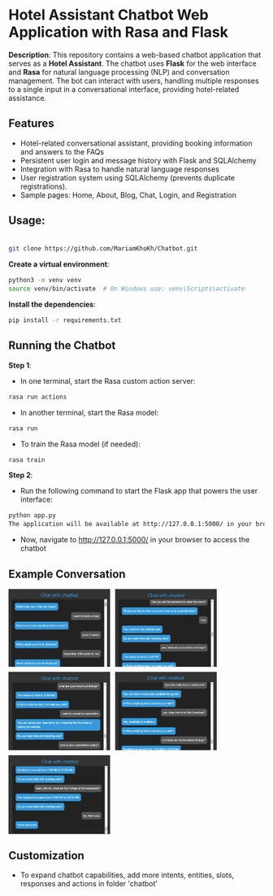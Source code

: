 # Hotel Assistant Chatbot Web Application with Rasa and Flask


**Description**: 
This repository contains a web-based chatbot application that serves as a **Hotel Assistant**. The chatbot uses 
**Flask** for the web interface and **Rasa** for natural language processing (NLP) and conversation management. 
The bot can interact with users, handling multiple responses to a single input in a conversational interface, 
providing hotel-related assistance.

## Features

- Hotel-related conversational assistant, providing booking information and answers to the FAQs
- Persistent user login and message history with Flask and SQLAlchemy
- Integration with Rasa to handle natural language responses
- User registration system using SQLAlchemy (prevents duplicate registrations).
- Sample pages: Home, About, Blog, Chat, Login, and Registration

## Usage:

```bash

git clone https://github.com/MariamKhoKh/Chatbot.git
```

**Create a virtual environment**:

```bash
python3 -m venv venv
source venv/bin/activate  # On Windows use: venv\Scripts\activate
```

**Install the dependencies**:

```bash
pip install -r requirements.txt
```

## Running the Chatbot
**Step 1**:

- In one terminal, start the Rasa custom action server:
```bash
rasa run actions
```

- In another terminal, start the Rasa model:
```bash
rasa run
```
- To train the Rasa model (if needed):
```bash
rasa train
```
**Step 2**:
- Run the following command to start the Flask app that powers the user interface:

```bash
python app.py
The application will be available at http://127.0.0.1:5000/ in your browser.
```

- Now, navigate to http://127.0.0.1:5000/ in your browser to access the chatbot

## Example Conversation
<div style="display: flex; flex-wrap: wrap; gap: 10px;"> 
<img src="/imgs/1.jpg" alt="Example Conversation 1" width="200"> 
<img src="/imgs/2.jpg" alt="Example Conversation 2" width="200"> 
<img src="/imgs/3.jpg" alt="Example Conversation 3" width="200"> 
<img src="/imgs/4.jpg" alt="Example Conversation 4" width="200"> 
<img src="/imgs/5.jpg" alt="Example Conversation 5" width="200"> </div>



## Customization
- To expand chatbot capabilities, add more intents, entities, slots, responses and actions in folder 'chatbot'
